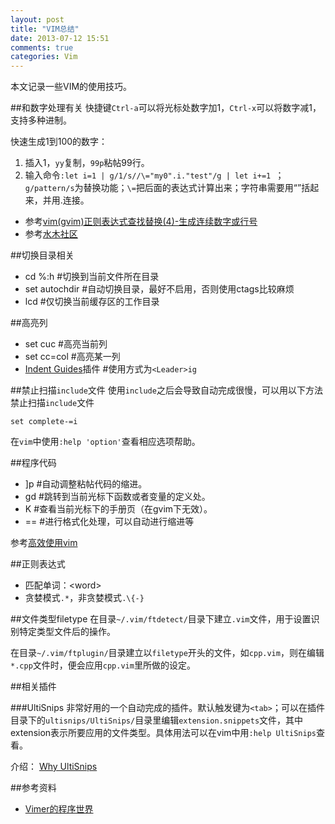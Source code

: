 ```yaml
---
layout: post
title: "VIM总结"
date: 2013-07-12 15:51
comments: true
categories: Vim
---
```

本文记录一些VIM的使用技巧。

<!--more-->

##和数字处理有关
快捷键`Ctrl-a`可以将光标处数字加1，`Ctrl-x`可以将数字减1，支持多种进制。

快速生成1到100的数字：

1. 插入1，`yy`复制，`99p`粘帖99行。
2. 输入命令`:let i=1 | g/1/s//\="my0".i."test"/g | let i+=1 `；`g/pattern/s`为替换功能；`\=`把后面的表达式计算出来；字符串需要用“”括起来，并用.连接。

- 参考[vim(gvim)正则表达式查找替换(4)-生成连续数字或行号](http://www.vimer.cn/2009/11/vimgvim%e6%ad%a3%e5%88%99%e8%a1%a8%e8%be%be%e5%bc%8f%e6%9f%a5%e6%89%be%e6%9b%bf%e6%8d%a24-%e7%94%9f%e6%88%90%e8%bf%9e%e7%bb%ad%e6%95%b0%e5%ad%97%e6%88%96%e8%a1%8c%e5%8f%b7.html)
- 参考[水木社区](http://www.newsmth.net/nForum/#!article/VIM/14355)

##切换目录相关
- cd %:h #切换到当前文件所在目录
- set autochdir	#自动切换目录，最好不启用，否则使用ctags比较麻烦
- lcd	#仅切换当前缓存区的工作目录

##高亮列
- set cuc #高亮当前列
- set cc=col #高亮某一列
- [Indent Guides](https://github.com/nathanaelkane/vim-indent-guides)插件 #使用方式为`<Leader>ig`

##禁止扫描`include`文件
使用`include`之后会导致自动完成很慢，可以用以下方法禁止扫描`include`文件

```vim
set complete-=i
```

在`vim`中使用`:help 'option'`查看相应选项帮助。

##程序代码
- ]p	#自动调整粘帖代码的缩进。 
- gd	#跳转到当前光标下函数或者变量的定义处。
- K	#查看当前光标下的手册页（在gvim下无效）。
- ==	#进行格式化处理，可以自动进行缩进等

参考[高效使用vim](http://www.cnblogs.com/hyddd/archive/2010/04/08/1706863.html)

##正则表达式
- 匹配单词：\<word\>
- 贪婪模式`.*`，非贪婪模式`.\{-}`

##文件类型filetype
在目录`~/.vim/ftdetect/`目录下建立`.vim`文件，用于设置识别特定类型文件后的操作。

在目录`~/.vim/ftplugin/`目录建立以`filetype`开头的文件，如`cpp.vim`，则在编辑`*.cpp`文件时，便会应用`cpp.vim`里所做的设定。

##相关插件

###UltiSnips
非常好用的一个自动完成的插件。默认触发键为`<tab>`；可以在插件目录下的`ultisnips/UltiSnips/`目录里编辑`extension.snippets`文件，其中extension表示所要应用的文件类型。具体用法可以在vim中用`:help UltiSnips`查看。

介绍： [Why UltiSnips](http://fueledbylemons.com/blog/2011/07/27/why-ultisnips/)

##参考资料
- [Vimer的程序世界](http://www.vimer.cn/)
